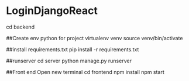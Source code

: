 # LoginDjangoReact

cd backend

##Create env python for project
virtualenv venv
source venv/bin/activate

##install requirements.txt
pip install -r requirements.txt

##runserver
cd server
python manage.py runserver

##Front end
Open new terminal
cd frontend
npm install
npm start
